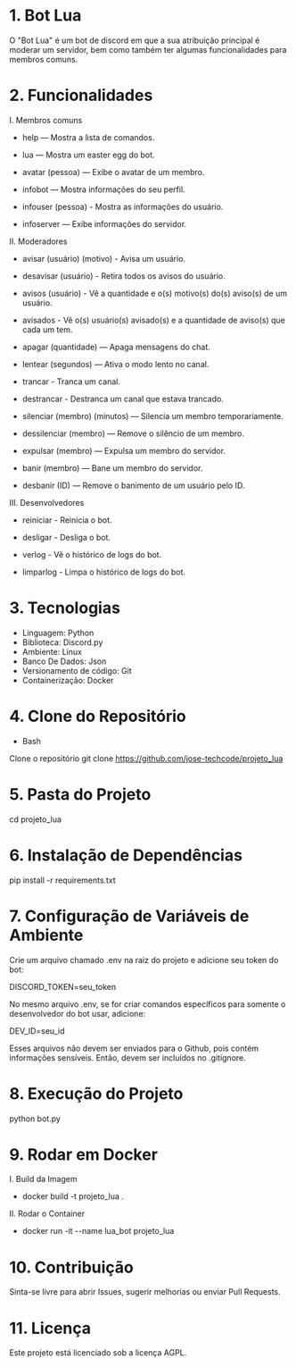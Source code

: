# 1. Bot Lua

O "Bot Lua" é um bot de discord em que a sua atribuição principal é moderar um servidor, bem como também ter algumas funcionalidades para membros comuns.

# 2. Funcionalidades

I. Membros comuns

- help — Mostra a lista de comandos.

- lua — Mostra um easter egg do bot.

- avatar (pessoa) — Exibe o avatar de um membro.

- infobot — Mostra informações do seu perfil.

- infouser (pessoa) - Mostra as informações do usuário.

- infoserver — Exibe informações do servidor.

II. Moderadores

- avisar (usuário) (motivo) - Avisa um usuário.

- desavisar (usuário) - Retira todos os avisos do usuário.

- avisos (usuário) - Vê a quantidade e o(s) motivo(s) do(s) aviso(s) de um usuário.

- avisados - Vê o(s) usuário(s) avisado(s) e a quantidade de aviso(s) que cada um tem.

- apagar (quantidade) — Apaga mensagens do chat.

- lentear (segundos) — Ativa o modo lento no canal.

- trancar - Tranca um canal.

- destrancar - Destranca um canal que estava trancado.

- silenciar (membro) (minutos) — Silencia um membro temporariamente.

- dessilenciar (membro) — Remove o silêncio de um membro.

- expulsar (membro) — Expulsa um membro do servidor.

- banir (membro) — Bane um membro do servidor.

- desbanir (ID) — Remove o banimento de um usuário pelo ID.

III. Desenvolvedores

- reiniciar - Reinicia o bot.

- desligar - Desliga o bot.

- verlog - Vê o histórico de logs do bot.

- limparlog - Limpa o histórico de logs do bot.

# 3. Tecnologias

- Linguagem: Python
- Biblioteca: Discord.py
- Ambiente: Linux
- Banco De Dados: Json
- Versionamento de código: Git
- Containerização: Docker

# 4. Clone do Repositório

- Bash

Clone o repositório
git clone https://github.com/jose-techcode/projeto_lua

# 5. Pasta do Projeto

cd projeto_lua

# 6. Instalação de Dependências

pip install -r requirements.txt

# 7. Configuração de Variáveis de Ambiente

Crie um arquivo chamado .env na raiz do projeto e adicione seu token do bot:

DISCORD_TOKEN=seu_token

No mesmo arquivo .env, se for criar comandos específicos para somente o desenvolvedor do bot usar, adicione:

DEV_ID=seu_id

Esses arquivos não devem ser enviados para o Github, pois contém informações sensíveis. Então, devem ser incluídos no .gitignore.

# 8. Execução do Projeto

python bot.py

# 9. Rodar em Docker

I. Build da Imagem
- docker build -t projeto_lua .

II. Rodar o Container
- docker run -it --name lua_bot projeto_lua

# 10. Contribuição

Sinta-se livre para abrir Issues, sugerir melhorias ou enviar Pull Requests.

# 11. Licença

Este projeto está licenciado sob a licença AGPL.

